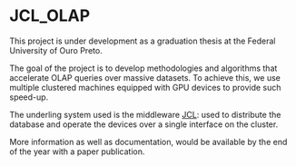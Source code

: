 # JCL_OLAP

This project is under development as a graduation thesis at the Federal University of Ouro Preto.

The goal of the project is to develop methodologies and algorithms that accelerate OLAP queries over massive datasets. To achieve this, we use multiple clustered machines equipped with GPU devices to provide such speed-up.

The underling system used is the middleware [JCL](https://github.com/AndreJCL/JCL): used to distribute the database and operate the devices over a single interface on the cluster.

More information as well as documentation, would be available by the end of the year with a paper publication.
